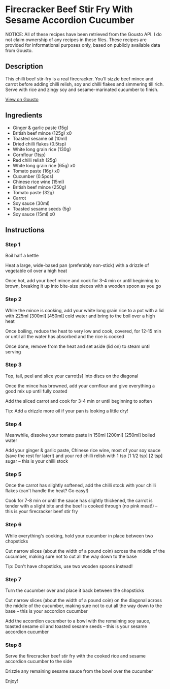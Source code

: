 # Firecracker Beef Stir Fry With Sesame Accordion Cucumber

NOTICE: All of these recipes have been retrieved from the Gousto API. I do not claim ownership of any recipes in these files. These recipes are provided for informational purposes only, based on publicly available data from Gousto.

## Description

This chilli beef stir-fry is a real firecracker. You’ll sizzle beef mince and carrot before adding chilli relish, soy and chilli flakes and simmering till rich. Serve with rice and zingy soy and sesame-marinated cucumber to finish.


[View on Gousto](https://www.gousto.co.uk/recipes/cookbook/firecracker-beef-stir-fry-with-accordion-cucumber)

## Ingredients

- Ginger & garlic paste (15g)
- British beef mince (125g) x0
- Toasted sesame oil (10ml)
- Dried chilli flakes (0.5tsp)
- White long grain rice (130g)
- Cornflour (1tsp)
- Red chilli relish (25g)
- White long grain rice (65g) x0
- Tomato paste (16g) x0
- Cucumber (0.5pcs)
- Chinese rice wine (15ml)
- British beef mince (250g)
- Tomato paste (32g)
- Carrot
- Soy sauce (30ml)
- Toasted sesame seeds (5g)
- Soy sauce (15ml) x0

## Instructions


### Step 1

Boil half a kettle

Heat a large, wide-based pan (preferably non-stick) with a drizzle of vegetable oil over a high heat

Once hot, add your beef mince and cook for 3-4 min or until beginning to brown, breaking it up into bite-size pieces with a wooden spoon as you go


### Step 2

While the mince is cooking, add your white long grain rice to a pot with a lid with 225ml <span class="text-purple">[300ml]</span> <span class="text-danger">[450ml]</span> cold water and bring to the boil over a high heat

Once boiling, reduce the heat to very low and cook, covered, for 12-15 min or until all the water has absorbed and the rice is cooked

Once done, remove from the heat and set aside (lid on) to steam until serving


### Step 3

Top, tail, peel and slice your carrot[s] into discs on the diagonal

Once the mince has browned, add your cornflour and give everything a good mix up until fully coated

Add the sliced carrot and cook for 3-4 min or until beginning to soften

Tip: Add a drizzle more oil if your pan is looking a little dry!


### Step 4

Meanwhile, dissolve your tomato paste in 150ml <span class="text-purple">[200ml] </span><span class="text-danger">[250ml] </span>boiled water

Add your ginger & garlic paste, Chinese rice wine, most of your soy sauce (save the rest for later!) and your red chilli relish with 1 tsp <span class="text-purple">[1 1/2 tsp]</span> <span class="text-danger">[2 tsp]</span> sugar – this is your chilli stock


### Step 5

Once the carrot has slightly softened, add the chilli stock with your chilli flakes (can't handle the heat? Go easy!)

Cook for 7-8 min or until the sauce has slightly thickened, the carrot is tender with a slight bite and the beef is cooked through (no pink meat!) – this is your firecracker beef stir fry


### Step 6

While everything's cooking, hold your cucumber in place between two chopsticks

Cut narrow slices (about the width of a pound coin) across the middle of the cucumber, making sure not to cut all the way down to the base

Tip: Don't have chopsticks, use two wooden spoons instead!


### Step 7

Turn the cucumber over and place it back between the chopsticks

Cut narrow slices (about the width of a pound coin) on the diagonal across the middle of the cucumber, making sure not to cut all the way down to the base – this is your accordion cucumber

Add the accordion cucumber to a bowl with the remaining soy sauce, toasted sesame oil and toasted sesame seeds – this is your sesame accordion cucumber

### Step 8

Serve the firecracker beef stir fry with the cooked rice and sesame accordion cucumber to the side

Drizzle any remaining sesame sauce from the bowl over the cucumber

Enjoy!

